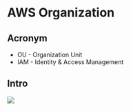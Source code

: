 # AWS Organization

## Acronym
* OU - Organization Unit
* IAM - Identity & Access Management

## Intro
[<img src="https://i.imgur.com/P47ujJR.png">](https://i.imgur.com/P47ujJR.png)
